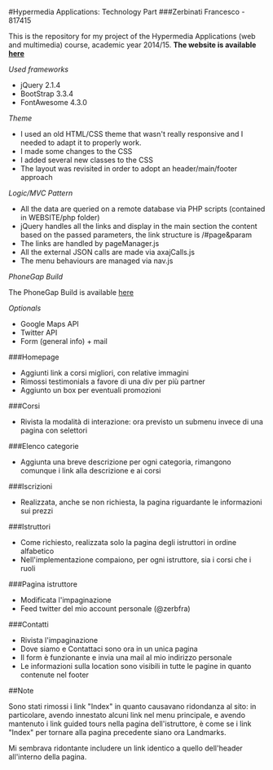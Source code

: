 #Hypermedia Applications: Technology Part
###Zerbinati Francesco - 817415

This is the repository for my project of the Hypermedia Applications (web and multimedia) course, academic year 2014/15.
**The website is available [here](http://www.zerbinatifrancesco.it/hypermedia)**

_Used frameworks_

* jQuery 2.1.4
* BootStrap 3.3.4
* FontAwesome 4.3.0

_Theme_

* I used an old HTML/CSS theme that wasn't really responsive and I needed to adapt it to properly work.
* I made some changes to the CSS
* I added several new classes to the CSS
* The layout was revisited in order to adopt an header/main/footer approach

_Logic/MVC Pattern_

* All the data are queried on a remote database via PHP scripts (contained in WEBSITE/php folder)
* jQuery handles all the links and display in the main section the content based on the passed parameters, the link structure is /#page&param
* The links are handled by pageManager.js 
* All the external JSON calls are made via axajCalls.js
* The menu behaviours are managed via nav.js

_PhoneGap Build_

The PhoneGap Build is available [here](https://build.phonegap.com/apps/1475653/share) 

_Optionals_

* Google Maps API
* Twitter API
* Form (general info) + mail


###Homepage

* Aggiunti link a corsi migliori, con relative immagini
* Rimossi testimonials a favore di una div per più partner
* Aggiunto un box per eventuali promozioni

###Corsi

* Rivista la modalità di interazione: ora previsto un submenu invece di una pagina con selettori

###Elenco categorie

* Aggiunta una breve descrizione per ogni categoria, rimangono comunque i link alla descrizione e ai corsi

###Iscrizioni

* Realizzata, anche se non richiesta, la pagina riguardante le informazioni sui prezzi

###Istruttori

* Come richiesto, realizzata solo la pagina degli istruttori in ordine alfabetico
* Nell'implementazione compaiono, per ogni istruttore, sia i corsi che i ruoli

###Pagina istruttore

* Modificata l'impaginazione
* Feed twitter del mio account personale (@zerbfra)


###Contatti

* Rivista l'impaginazione
* Dove siamo e Contattaci sono ora in un unica pagina
* Il form è funzionante e invia una mail al mio indirizzo personale
* Le informazioni sulla location sono visibili in tutte le pagine in quanto contenute nel footer

##Note

Sono stati rimossi i link "Index" in quanto causavano ridondanza al sito: in particolare, avendo innestato alcuni link nel menu principale, e avendo mantenuto i link guided tours nella pagina dell'istruttore,
è come se i link "Index" per tornare alla pagina precedente siano ora Landmarks.

Mi sembrava ridontante includere un link identico a quello dell'header all'interno della pagina.